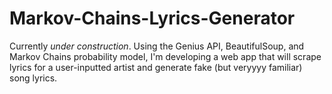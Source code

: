 # Markov-Chains-Lyrics-Generator
Currently *under construction*. Using the Genius API, BeautifulSoup, and Markov Chains probability model, I'm developing a web app that will scrape lyrics for a user-inputted artist and generate fake (but veryyyy familiar) song lyrics. 
